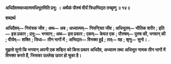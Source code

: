  **अधिदैवमथाध्यात्ममधिभूतमिति प्रभु: ।** **अथैकं पौरुषं वीर्यं त्रिधाभिद्यत तच्छृणु ॥ १४॥** 

**शब्दार्थ** 

**अधिदैवम्—** **नियंत्रक जीव** **; अथ—** **अब** **; अध्यात्मम्—** **नियनि्त्रत जीव** **; अधिभूतम्—** **भौतिक शरीर** **; इति—** **इस प्रकार** **; प्रभु:—** **भगवान्** **; अथ—** **इस प्रकार** **; एकम्—** **केवल एक** **; पौरुषम्—** **पुरुष की, भगवान् की** **; वीर्यम्—** **शक्ति** **; त्रिधा—** **तीन भागों में** **;** **अभिद्यत—** **विभक्त हुई** **; तत्—** **वह** **; शृणु—** **सुनो।** **.** 

**मुझसे सुनो कि भगवान् अपनी एक शकि्त को किस प्रकार अधिदैव, अध्यात्म तथा** **अधिभूत नामक तीन भागों में विभक्त करते हैं, जिसका उल्लेख ऊपर हो चुका है।** 